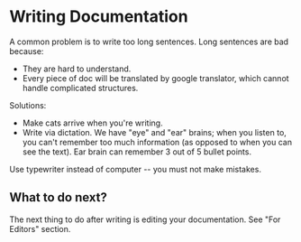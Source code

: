 Writing Documentation
=====================

A common problem is to write too long sentences. Long sentences are bad because:

- They are hard to understand.
- Every piece of doc will be translated by google translator, which cannot
  handle complicated structures.

Solutions:

- Make cats arrive when you're writing.
- Write via dictation. We have "eye" and "ear" brains; when you listen to, you
  can't remember too much information (as opposed to when you can see the
  text). Ear brain can remember 3 out of 5 bullet points.

Use typewriter instead of computer -- you must not make mistakes.

What to do next?
----------------

The next thing to do after writing is editing your documentation. See "For Editors" section.